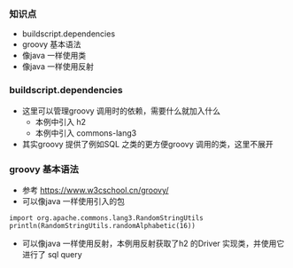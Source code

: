 ### 知识点
* buildscript.dependencies
* groovy 基本语法
* 像java 一样使用类
* 像java 一样使用反射

### buildscript.dependencies
* 这里可以管理groovy 调用时的依赖，需要什么就加入什么
    + 本例中引入 h2
    + 本例中引入 commons-lang3
* 其实groovy 提供了例如SQL 之类的更方便groovy 调用的类，这里不展开

### groovy 基本语法
* 参考 https://www.w3cschool.cn/groovy/
* 可以像java 一样使用引入的包

```
import org.apache.commons.lang3.RandomStringUtils
println(RandomStringUtils.randomAlphabetic(16))
```
* 可以像java 一样使用反射，本例用反射获取了h2 的Driver 实现类，并使用它进行了 sql query